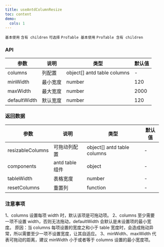 ```yaml
---
title: useAntdColumnResize
toc: content
demo:
  cols: 1
---
```


<code  src="./demo/basic.tsx" >基本使用</code>
<code  src="./demo/children.tsx" >含有 children</code>
<code  src="./demo/row-selection.tsx">可选择</code>
<code  src="./demo/proBasic.tsx" >ProTable 基本使用</code>
<code  src="./demo/proChildren.tsx" >ProTable 含有 children</code>

### API

| 参数         | 说明     | 类型                        | 默认值 |
| ------------ | -------- | --------------------------- | ------ |
| columns      | 列配置   | object[] antd table columns | -      |
| minWidth     | 最小宽度 | number                      | 120    |
| maxWidth     | 最大宽度 | number                      | 2000   |
| defaultWidth | 默认宽度 | number                      | 120    |

### 返回数据

| 参数             | 说明            | 类型                        | 默认值 |
| ---------------- | --------------- | --------------------------- | ------ |
| resizableColumns | 可拖动列配置    | object[] antd table columns | -      |
| components       | antd table 组件 | object                      | -      |
| tableWidth       | 表格宽度        | number                      | -      |
| resetColumns     | 重置列          | function                    | -      |

### 注意事项

1、columns 设置每项 width 时，默认该项是可拖动项。
2、columns 至少需要一项不设置 width，否则无法拖动，defaultWidth 会默认是未设置项的最小宽度。
原因：当 columns 每项设置的宽度之和小于 table 宽度时，会造成拖动异常，所以需要至少一项不设置宽度，让其自适应。
3、minWidth、maxWidth 代表可拖动的距离，建议 minWidth 小于或者等于 columns 设置的最小宽度项。
